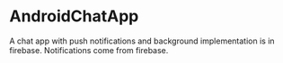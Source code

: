 # AndroidChatApp
A chat app with push notifications and background implementation is in firebase.
Notifications come from firebase.
